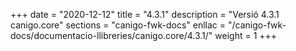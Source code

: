 +++
date        = "2020-12-12"
title       = "4.3.1"
description = "Versió 4.3.1 canigo.core"
sections    = "canigo-fwk-docs"
enllac		= "/canigo-fwk-docs/documentacio-llibreries/canigo.core/4.3.1/"
weight		= 1
+++
